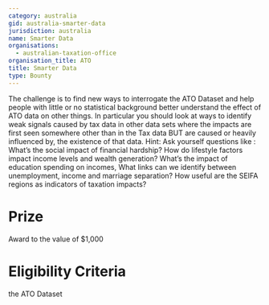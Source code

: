 ```yaml
---
category: australia
gid: australia-smarter-data
jurisdiction: australia
name: Smarter Data
organisations:
  - australian-taxation-office
organisation_title: ATO
title: Smarter Data
type: Bounty
---
```


The challenge is to find new ways to interrogate the ATO Dataset and help people with little or no statistical background better understand the effect of ATO data on other things. In particular you should look at ways to identify weak signals caused by tax data in other data sets where the impacts are first seen somewhere other than in the Tax data BUT are caused or heavily influenced by, the existence of that data.
Hint: Ask yourself questions like : What’s the social impact of financial hardship?  How do lifestyle factors impact income levels and wealth generation?  What’s the impact of education spending on incomes, What links can we identify between unemployment, income and marriage separation? How useful are the SEIFA regions as indicators of taxation impacts?

# Prize
Award to the value of $1,000

# Eligibility Criteria
the ATO Dataset